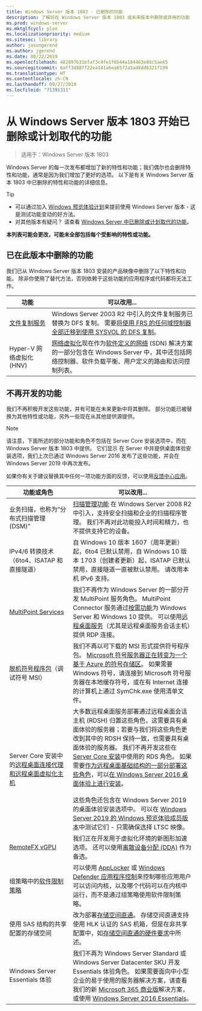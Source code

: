 ```yaml
---
title: Windows Server 版本 1803 - 已删除的功能
description: 了解将在 Windows Server 版本 1803 或未来版本中删除或弃用的功能
ms.prod: windows-server
ms.mktglfcycl: plan
ms.localizationpriority: medium
ms.sitesec: library
author: jasongerend
ms.author: jgerend
ms.date: 08/22/2019
ms.openlocfilehash: 482897b31bfaf3c4fe1f6b44a184463e88c5ae65
ms.sourcegitcommit: 6aff3d88ff22ea141a6ea6572a5ad8dd6321f199
ms.translationtype: HT
ms.contentlocale: zh-CN
ms.lasthandoff: 09/27/2019
ms.locfileid: "71391311"
---
```

# <a name="features-removed-or-planned-for-replacement-starting-with-windows-server-version-1803"></a>从 Windows Server 版本 1803 开始已删除或计划取代的功能

> 适用于：Windows Server 版本 1803

Windows Server 的每一次发布都增加了新的特性和功能；我们偶尔也会删除特性和功能，通常是因为我们增加了更好的选项。 以下是有关 Windows Server 版本 1803 中已删除的特性和功能的详细信息。   

> [!TIP]
> - 可以通过加入 [Windows 预览体验计划](https://insider.windows.com)来提前使用 Windows Server 版本 - 这是测试功能变动的好方法。
> - 对其他版本有疑问？ 请查看 [Windows Server 中已删除或计划取代的功能](../get-started-19/removed-features.md)。

**本列表可能会更改，可能未全部包括每个受影响的特性或功能。** 

## <a name="features-we-removed-in-this-release"></a>已在此版本中删除的功能

我们已从 Windows Server 版本 1803 安装的产品映像中删除了以下特性和功能。 除非你使用了替代方法，否则依赖于这些功能的应用程序或代码都将无法工作。   

| 功能    | 可以改用... |
| ----------- | -------------------- |
| [文件复制服务](https://support.microsoft.com/en-us/help/4025991/windows-server-version-1709-no-longer-supports-frs)|Windows Server 2003 R2 中引入的文件复制服务已替换为 DFS 复制。 需要[将使用 FRS 的任何域控制器全部迁移到使用 SYSVOL 的 DFS 复制](https://blogs.technet.microsoft.com/filecab/2014/06/25/streamlined-migration-of-frs-to-dfsr-sysvol/)。 |
| Hyper-V 网络虚拟化 (HNV)|[网络虚拟化](../networking/sdn/technologies/hyper-v-network-virtualization/whats-new-hyperv-network-virtualization-windows-server.md)现在作为[软件定义的网络](../networking/sdn/software-defined-networking.md) (SDN) 解决方案的一部分包含在 Windows Server 中，其中还包括网络控制器、软件负载平衡、用户定义的路由和访问控制列表。 |

## <a name="features-were-no-longer-developing"></a>不再开发的功能

我们不再积极开发这些功能，并有可能在未来更新中将其删除。 部分功能已被替换为其他特性或功能，另外一些现在从其他提供源提供。 

>[!NOTE]
> 请注意，下面所述的部分功能和角色不包括在 Server Core 安装选项中，而在 Windows Server 版本 1803 中提供。 它们显示  在 Server 中并提供桌面体验安装选项，我们上次已通过 Windows Server 2016 发布了这些功能，并会在 Windows Server 2019 中再次发布。

如果你有关于建议替换其中任何一项功能方面的反馈，可以使用[反馈中心应用](https://support.microsoft.com/help/4021566/windows-10-send-feedback-to-microsoft-with-feedback-hub-app)。 

| 功能或角色    | 可以改用... |
| ----------- | --------------------- |
| 业务扫描，也称为“分布式扫描管理 (DSM)”|[扫描管理功能](https://docs.microsoft.com/previous-versions/windows/it-pro/windows-server-2008-R2-and-2008/dd759124\(v%3dws.11\)) 在 Windows Server 2008 R2 中引入，支持安全扫描和企业的扫描程序管理。 我们不再对此功能投入时间和精力，也不提供支持它的设备。 |
| IPv4/6 转换技术（6to4、ISATAP 和直接隧道）|自 Windows 10 版本 1607（周年更新）起，6to4 已默认禁用，自 Windows 10 版本 1703（创建者更新）起，ISATAP 已默认禁用，直接隧道一直被默认禁用。 请改用本机 IPv6 支持。 |
| [MultiPoint Services](../remote/multipoint-services/multipoint-services.md)|我们不再作为 Windows Server 的一部分开发 MultiPoint 服务角色。 MultiPoint Connector 服务通过[按需功能](https://docs.microsoft.com/windows-hardware/manufacture/desktop/features-on-demand-v2--capabilities)为 Windows Server 和 Windows 10 提供。 可以使用[远程桌面服务](../remote/remote-desktop-services/welcome-to-rds.md)（尤其是远程桌面服务会话主机）提供 RDP 连接。 |
| [脱机符号程序包](https://docs.microsoft.com/windows-hardware/drivers/debugger/debugger-download-symbols)（调试符号 MSI）|我们不再以可下载的 MSI 形式提供符号程序包。 [Microsoft 符号服务器正在转变为一个基于 Azure 的符号存储区](https://blogs.msdn.microsoft.com/windbg/2017/10/18/update-on-microsofts-symbol-server/)。 如果需要 Windows 符号，请连接到 Microsoft 符号服务器在本地缓存符号，或在有 Internet 连接的计算机上通过 SymChk.exe 使用清单文件。 |
| Server Core 安装中的[远程桌面连接代理和远程桌面虚拟化主机](../remote/remote-desktop-services/desktop-hosting-service.md)|大多数远程桌面服务部署通过远程桌面会话主机 (RDSH) 归置这些角色，这需要具有桌面体验的服务器；若要与我们将这些角色更改到其中的 RDSH 保持一致，也需要具有桌面体验的服务器。 我们不再开发这些在 [Server Core 安装](../administration/server-core/what-is-server-core.md)中使用的 RDS 角色。 如果需要[作为远程桌面基础结构的一部分部署这些角色](../remote/remote-desktop-services/rds-deploy-infrastructure.md)，可以[在 Windows Server 2016 桌面体验上进行安装](getting-started-with-server-with-desktop-experience.md)。 <br/><br/>这些角色还包含在 Windows Server 2019 的桌面体验安装选项中。 可以在 [Windows Server 2019 的 Windows 预览体验成员版本](https://docs.microsoft.com/windows-insider/at-work/)中测试它们 - 只需确保选择 LTSC 映像。 |
| [RemoteFX vGPU](../remote/remote-desktop-services/rds-remotefx-vgpu.md)|我们正在开发用于虚拟化环境的新图形加速选项。 还可以使用[离散设备分配 (DDA)](../virtualization/hyper-v/plan/plan-for-deploying-devices-using-discrete-device-assignment.md) 作为备选。 |
| 组策略中的[软件限制策略](../identity/software-restriction-policies/software-restriction-policies.md)|可以使用 [AppLocker](https://docs.microsoft.com/windows/security/threat-protection/applocker/applocker-overview) 或 [Windows Defender 应用程序控制](https://docs.microsoft.com/windows/security/threat-protection/windows-defender-application-control)来控制哪些应用用户可以访问内核，以及哪个代码可以在内核中运行，而不是通过组策略使用软件限制策略。 |
| 使用 SAS 结构的共享配置的存储空间|改为部署[存储空间直通](../storage/storage-spaces/storage-spaces-direct-overview.md)。 存储空间直通支持使用 HLK 认证的 SAS 机箱，但是在非共享配置中，如[存储空间直通的硬件要求](../storage/storage-spaces/storage-spaces-direct-hardware-requirements.md)中所述。 |
| Windows Server Essentials 体验|我们不再为 Windows Server Standard 或 Windows Server Datacenter SKU 开发 Essentials 体验角色。 如果需要面向中小型企业的易于使用的服务器解决方案，请查看我们的新 [Microsoft 365 商业版](https://www.microsoft.com/microsoft-365/business)解决方案，或使用 [Windows Server 2016 Essentials](https://docs.microsoft.com/windows-server-essentials/get-started/get-started)。 |

